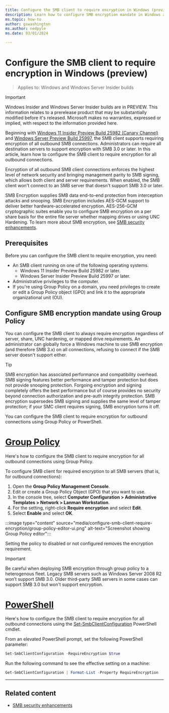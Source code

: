 ```yaml
---
title: Configure the SMB client to require encryption in Windows (preview)
description: Learn how to configure SMB encryption mandate in Windows and Windows Server using Group Policy and PowerShell.
ms.topic: how-to
author: gswashington
ms.author: nedpyle
ms.date: 03/01/2024

---
```


# Configure the SMB client to require encryption in Windows (preview)

>Applies to: Windows and Windows Server Insider builds

> [!IMPORTANT]
> Windows Insider and Windows Server Insider builds are in PREVIEW. This information relates to a prerelease product that may be substantially modified before it's released. Microsoft makes no warranties, expressed or implied, with respect to the information provided here.

Beginning with [Windows 11 Insider Preview Build 25982 (Canary Channel)](https://blogs.windows.com/windows-insider/2023/10/25/announcing-windows-11-insider-preview-build-25982-canary-channel/) and [Windows Server Preview Build 25997](https://techcommunity.microsoft.com/t5/windows-server-insiders/announcing-windows-server-preview-build-25997/m-p/3983949), the SMB client supports requiring encryption of all outbound SMB connections. Administrators can require all destination servers to support encryption with SMB 3.0 or later. In this article, learn how to configure the SMB client to require encryption for all outbound connections.

Encryption of all outbound SMB client connections enforces the highest level of network security and bringing management parity to SMB signing, which allows both client and server requirements. When enabled, the SMB client won't connect to an SMB server that doesn't support SMB 3.0 or later.

SMB Encryption supplies SMB data end-to-end protection from interception attacks and snooping. SMB Encryption includes AES-GCM support to deliver better hardware-accelerated encryption. AES-256-GCM cryptographic suites enable you to configure SMB encryption on a per share basis for the entire file server whether mapping drives or using UNC Hardening. To learn more about SMB encryption, see [SMB security enhancements](smb-security.md).

## Prerequisites

Before you can configure the SMB client to require encryption, you need:

- An SMB client running on one of the following operating systems.
  - Windows 11 Insider Preview Build 25982 or later.
  - Windows Server Insider Preview Build 25997 or later.
- Administrative privileges to the computer.
- If you're using Group Policy on a domain, you need privileges to create or edit a Group Policy object (GPO) and link it to the appropriate organizational unit (OU).

## Configure SMB encryption mandate using Group Policy

You can configure the SMB client to always require encryption regardless of server, share, UNC hardening, or mapped drive requirements. An administrator can globally force a Windows machine to use SMB encryption (and therefore SMB 3.x) on all connections, refusing to connect if the SMB server doesn't support either.

> [!TIP]
> SMB encryption has associated performance and compatibility overhead. SMB signing features better performance and tamper protection but does not provide snooping protection. Forgoing encryption and signing completely offers the best performance but of course provides no security beyond connection authorization and pre-auth integrity protection. SMB encryption supersedes SMB signing and supplies the same level of tamper protection; if your SMC client requires signing, SMB encryption turns it off.

You can configure the SMB client to require encryption for outbound connections using Group Policy or PowerShell.

# [Group Policy](#tab/group-policy)

Here's how to configure the SMB client to require encryption for all outbound connections using Group Policy.

To configure SMB client for required encryption to all SMB servers (that is, for outbound connections):

1. Open the **Group Policy Management Console**.
1. Edit or create a Group Policy Object (GPO) that you want to use.
1. In the console tree, select **Computer Configuration > Administrative Templates > Network > Lanman Workstation**.
1. For the setting, right-click **Require encryption** and select **Edit**.
1. Select **Enable** and select **OK**.

:::image type="content" source="media/configure-smb-client-require-encryption/group-policy-editor-ui.png" alt-text="Screenshot showing Group Policy editor":::

Setting the policy to disabled or not configured removes the encryption requirement.

>[!IMPORTANT]
>Be careful when deploying SMB encryption through group policy to a heterogenous fleet. Legacy SMB servers such as Windows Server 2008 R2 won’t support SMB 3.0. Older third-party SMB servers in some cases can support SMB 3.0 but won't support encryption.

# [PowerShell](#tab/powershell)

Here's how to configure the SMB client to require encryption for all outbound connections using the [Set-SmbClientConfiguration](/powershell/module/smbshare/set-smbclientconfiguration)  PowerShell cmdlet.

From an elevated PowerShell prompt, set the following PowerShell parameter:

```powershell
Set-SmbClientConfiguration -RequireEncryption $true
```

Run the following command to see the effective setting on a machine:

```powershell
Get-SmbClientConfiguration | Format-List -Property RequireEncryption
```

---

## Related content

- [SMB security enhancements](smb-security.md)